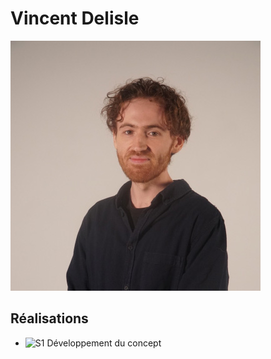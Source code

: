 # Vincent Delisle

![Développeur et concepteur sonore](../../medias/images/equipe/vdelisle2.jpg)

## Réalisations

 <!-- Une image par semaine de la réalisation dont tu es le plus fier avec une légende -->

- ![S1 Développement du concept](https://fakeimg.pl/400x400?text=concept)
